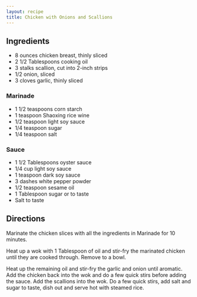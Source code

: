 ```yaml
---
layout: recipe
title: Chicken with Onions and Scallions
---
```


## Ingredients

* 8 ounces chicken breast, thinly sliced
* 2 1/2 Tablespoons cooking oil
* 3 stalks scallion, cut into 2-inch strips
* 1/2 onion, sliced
* 3 cloves garlic, thinly sliced

### Marinade

* 1 1/2 teaspoons corn starch
* 1 teaspoon Shaoxing rice wine
* 1/2 teaspoon light soy sauce
* 1/4 teaspoon sugar
* 1/4 teaspoon salt

### Sauce

* 1 1/2 Tablespoons oyster sauce
* 1/4 cup light soy sauce
* 1 teaspoon dark soy sauce
* 3 dashes white pepper powder
* 1/2 teaspoon sesame oil
* 1 Tablespoon sugar or to taste
* Salt to taste

## Directions

Marinate the chicken slices with all the ingredients in Marinade for 10
minutes.

Heat up a wok with 1 Tablespoon of oil and stir-fry the marinated chicken
until they are cooked through. Remove to a bowl.

Heat up the remaining oil and stir-fry the garlic and onion until
aromatic. Add the chicken back into the wok and do a few quick stirs before
adding the sauce. Add the scallions into the wok. Do a few quick
stirs, add salt and sugar to taste, dish out and serve hot with
steamed rice.
